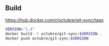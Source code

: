 ## Build

https://hub.docker.com/r/octubre/git-sync/tags

```bash
VERSION="1.4"
docker build -t octubre/git-sync:$VERSION .
docker push octubre/git-sync:$VERSION
```